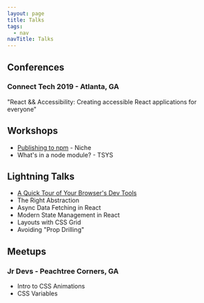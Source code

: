 ```yaml
---
layout: page
title: Talks
tags:
  - nav
navTitle: Talks
---
```


## Conferences

### Connect Tech 2019 - Atlanta, GA

"React && Accessibility: Creating accessible React applications for everyone"

## Workshops

- [Publishing to npm](./outlines/publishing-to-npm) - Niche
- What's in a node module? - TSYS

## Lightning Talks

- [A Quick Tour of Your Browser's Dev Tools](./outlines/tour-browser-dev-tools)
- The Right Abstraction
- Async Data Fetching in React
- Modern State Management in React
- Layouts with CSS Grid
- Avoiding "Prop Drilling"

## Meetups

### Jr Devs - Peachtree Corners, GA

- Intro to CSS Animations
- CSS Variables
